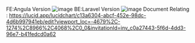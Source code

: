 FE:Angula Version
![image](https://github.com/people0507/Animal-Discovery/assets/99165150/9c85e2fb-1978-42f0-ac0d-922da5492e91)
BE:Laravel Version
![image](https://github.com/people0507/Animal-Discovery/assets/99165150/e749f76c-6689-4f63-b3a4-97dba8bd4353)
Document Relating : https://lucid.app/lucidchart/c13a6304-abcf-452e-98dc-4d6b997941eb/edit?viewport_loc=-4679%2C-1274%2C8966%2C4068%2C0_0&invitationId=inv_c0a27443-5f6d-4dd3-96e7-b41fedcd0a62
